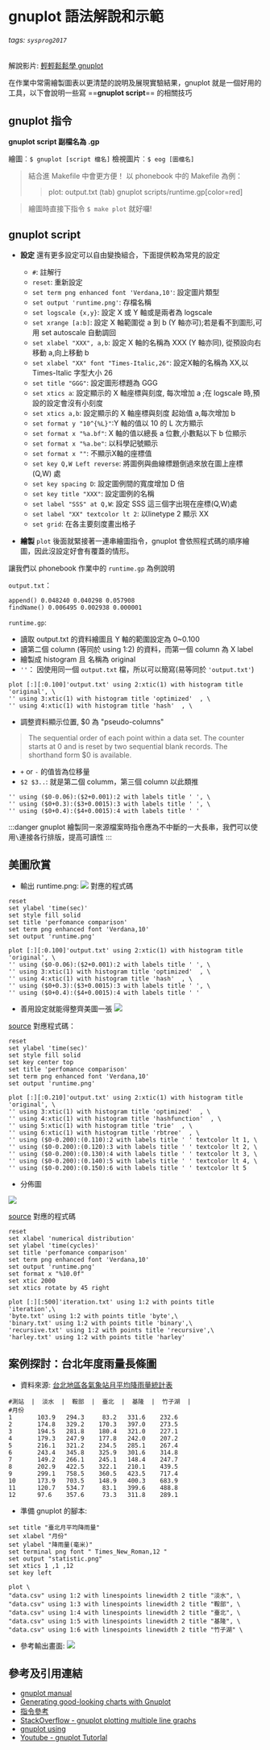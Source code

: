 # gnuplot 語法解說和示範
###### tags: `sysprog2017`

解說影片: [輕輕鬆鬆學 gnuplot](https://youtu.be/kQ6SyQtxzWM)

在作業中常需繪製圖表以更清楚的說明及展現實驗結果，gnuplot 就是一個好用的工具，以下會說明一些寫 ==**gnuplot script**== 的相關技巧

## gnuplot 指令
**gnuplot script 副檔名為 .gp**

繪圖︰`$ gnuplot [script 檔名]`
檢視圖片︰`$ eog [圖檔名]`

>結合進 Makefile 中會更方便！ 以 phonebook 中的 Makefile 為例：
>>plot: output.txt
>>(tab) gnuplot scripts/runtime.gp[color=red]

>繪圖時直接下指令 `$ make plot` 就好囉!

## gnuplot script

* **設定**
還有更多設定可以自由變換組合，下面提供較為常見的設定
	* `#`: 註解行
	* `reset`: 重新設定
	* `set term png enhanced font 'Verdana,10'`: 設定圖片類型
	* `set output 'runtime.png'`: 存檔名稱
	* `set logscale {x,y}`: 設定 X 或 Y 軸或是兩者為 logscale
	* `set xrange [a:b]`: 設定 X 軸範圍從 a 到 b (Y 軸亦可);若是看不到圖形,可用 set autoscale 自動調回
	* `set xlabel "XXX", a,b`: 設定 X 軸的名稱為 XXX (Y 軸亦同), 從預設向右移動 a,向上移動 b
	* `set xlabel "XX" font "Times-Italic,26"`: 設定X軸的名稱為 XX,以 Times-Italic 字型大小 26 
	* `set title "GGG"`: 設定圖形標題為 GGG
	* `set xtics a`: 設定顯示的 X 軸座標與刻度, 每次增加 a ;在 logscale 時,預設的設定會沒有小刻度
	* `set xtics a,b`: 設定顯示的 X 軸座標與刻度 起始值 a,每次增加 b
	* `set format y "10^{%L}"`:Y 軸的值以 10 的 L 次方顯示
	* `set format x "%a.bf"`: X 軸的值以總長 a 位數,小數點以下 b 位顯示
	* `set format x "%a.be"`: 以科學記號顯示
	* `set format x ""`: 不顯示X軸的座標值
	* `set key Q,W Left reverse`: 將圖例與曲線標題倒過來放在圖上座標 (Q,W) 處
	* `set key spacing D`: 設定圖例間的寬度增加 D 倍
	* `set key title "XXX"`: 設定圖例的名稱
	* `set label "SSS" at Q,W`: 設定 SSS 這三個字出現在座標(Q,W)處 
	* `set label "XX" textcolor lt 2`: 以linetype 2 顯示 XX
	* `set grid`: 在各主要刻度畫出格子
	
* **繪製**
`plot` 後面就緊接著一連串繪圖指令，gnuplot 會依照程式碼的順序繪圖，因此沒設定好會有覆蓋的情形。

讓我們以 phonebook 作業中的 `runtime.gp` 為例說明

`output.txt`：
```
append() 0.048240 0.040298 0.057908 
findName() 0.006495 0.002938 0.000001 
```
`runtime.gp`:
* 讀取 output.txt 的資料繪圖且 Y 軸的範圍設定為 0~0.100
* 讀第二個 column (等同於 using 1:2) 的資料，而第一個 column 為 X label
* 繪製成 histogram 且 名稱為 original
* `''`： 因使用同一個 `output.txt` 檔，所以可以簡寫(易等同於 `'output.txt'`)
```gnuplot
plot [:][:0.100]'output.txt' using 2:xtic(1) with histogram title 'original', \
'' using 3:xtic(1) with histogram title 'optimized'  , \
'' using 4:xtic(1) with histogram title 'hash'  , \
```
* 調整資料顯示位置, $0 為 "pseudo-columns"
> The sequential order of each point within a data set.
The counter starts at 0 and is reset by two sequential blank
records.  The shorthand form $0 is available.

* `+` or `-` 的值皆為位移量
* `$2 $3..`: 就是第二個 columm，第三個 column 以此類推
```gnuplot
'' using ($0-0.06):($2+0.001):2 with labels title ' ', \
'' using ($0+0.3):($3+0.0015):3 with labels title ' ', \
'' using ($0+0.4):($4+0.0015):4 with labels title ' '
```
:::danger
gnuplot 繪製同一來源檔案時指令應為不中斷的一大長串，我們可以使用`\`連接各行排版，提高可讀性
:::

## 美圖欣賞
* 輸出 runtime.png:
![](https://i.imgur.com/TSVRPZb.png)
對應的程式碼
```gnuplot=
reset
set ylabel 'time(sec)'
set style fill solid
set title 'perfomance comparison'
set term png enhanced font 'Verdana,10'
set output 'runtime.png'

plot [:][:0.100]'output.txt' using 2:xtic(1) with histogram title 'original', \
'' using ($0-0.06):($2+0.001):2 with labels title ' ', \
'' using 3:xtic(1) with histogram title 'optimized'  , \
'' using 4:xtic(1) with histogram title 'hash'  , \
'' using ($0+0.3):($3+0.0015):3 with labels title ' ', \
'' using ($0+0.4):($4+0.0015):4 with labels title ' '
```


* 善用設定就能得整齊美圖一張
![](https://i.imgur.com/MS1fh23.png)

[source](https://embedded2016.hackpad.com/concurrent-B-tree-p459m7tm2Ea)
對應程式碼：
```gnuplot=
reset                                                                           
set ylabel 'time(sec)'
set style fill solid
set key center top 
set title 'perfomance comparison'
set term png enhanced font 'Verdana,10'
set output 'runtime.png'

plot [:][:0.210]'output.txt' using 2:xtic(1) with histogram title 'original', \
'' using 3:xtic(1) with histogram title 'optimized'  , \
'' using 4:xtic(1) with histogram title 'hashfunction'  , \
'' using 5:xtic(1) with histogram title 'trie'  , \
'' using 6:xtic(1) with histogram title 'rbtree'  , \ 
'' using ($0-0.200):(0.110):2 with labels title ' ' textcolor lt 1, \
'' using ($0-0.200):(0.120):3 with labels title ' ' textcolor lt 2, \
'' using ($0-0.200):(0.130):4 with labels title ' ' textcolor lt 3, \
'' using ($0-0.200):(0.140):5 with labels title ' ' textcolor lt 4, \
'' using ($0-0.200):(0.150):6 with labels title ' ' textcolor lt 5  
```
* 分佈圖

![](https://i.imgur.com/t6xIsO9.png)

[source](https://hackmd.io/GYJghsCsDMDGCmBaekQA5EBZrxIs0ADHtAOyYCM0mI8AbCKbEA==?view)
對應的程式碼
```gnuplot=
reset                                                                           
set xlabel 'numerical distribution'
set ylabel 'time(cycles)'
set title 'perfomance comparison'
set term png enhanced font 'Verdana,10'
set output 'runtime.png'
set format x "%10.0f"
set xtic 2000
set xtics rotate by 45 right

plot [:][:500]'iteration.txt' using 1:2 with points title 'iteration',\
'byte.txt' using 1:2 with points title 'byte',\
'binary.txt' using 1:2 with points title 'binary',\
'recursive.txt' using 1:2 with points title 'recursive',\
'harley.txt' using 1:2 with points title 'harley'
```

## 案例探討：台北年度雨量長條圖

* 資料來源: [台北地區各氣象站月平均降雨量統計表](http://www.ntpc.gov.tw/ch/home.jsp?id=1358)

```
#測站  |  淡水  |  鞍部  |  臺北  |  基隆  |  竹子湖  |
#月份
1       103.9   294.3     83.2   331.6    232.6
2       174.8   329.2    170.3   397.0    273.5
3       194.5   281.8    180.4   321.0    227.1
4       179.3   247.9    177.8   242.0    207.2
5       216.1   321.2    234.5   285.1    267.4
6       243.4   345.8    325.9   301.6    314.8
7       149.2   266.1    245.1   148.4    247.7
8       202.9   422.5    322.1   210.1    439.5
9       299.1   758.5    360.5   423.5    717.4
10      173.9   703.5    148.9   400.3    683.9
11      120.7   534.7     83.1   399.6    488.8
12      97.6    357.6     73.3   311.8    289.1
```

* 準備 gnuplot 的腳本:
```gnuplot=
set title "臺北月平均降雨量"
set xlabel "月份"
set ylabel "降雨量(毫米)"
set terminal png font " Times_New_Roman,12 "
set output "statistic.png"
set xtics 1 ,1 ,12
set key left 

plot \
"data.csv" using 1:2 with linespoints linewidth 2 title "淡水", \
"data.csv" using 1:3 with linespoints linewidth 2 title "鞍部", \
"data.csv" using 1:4 with linespoints linewidth 2 title "臺北", \
"data.csv" using 1:5 with linespoints linewidth 2 title "基隆", \
"data.csv" using 1:6 with linespoints linewidth 2 title "竹子湖" \
```

* 參考輸出畫面:
![](https://i.imgur.com/1dahZTk.png)

## 參考及引用連結
* [gnuplot manual](http://gnuplot.sourceforge.net/docs_4.6/gnuplot.pdf)
* [Generating good-looking charts with Gnuplot](https://www.electricmonk.nl/log/2014/07/12/generating-good-looking-charts-with-gnuplot/)
* [指令參考](http://gtchen.pixnet.net/blog/post/5873441-gnuplot-(part-i))
* [StackOverflow - gnuplot plotting multiple line graphs](http://stackoverflow.com/questions/10792015/gnuplot-plotting-multiple-line-graphs)
* [gnuplot using](http://www.manpagez.com/info/gnuplot/gnuplot-4.4.0/gnuplot_190.php)
* [Youtube - gnuplot Tutorlal](https://youtu.be/9k-l_ol9jok)
